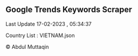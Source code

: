 

## Google Trends Keywords Scraper 
 
Last Update 17-02-2023 , 05:34:37

Country List :
VIETNAM.json



© Abdul Muttaqin 
